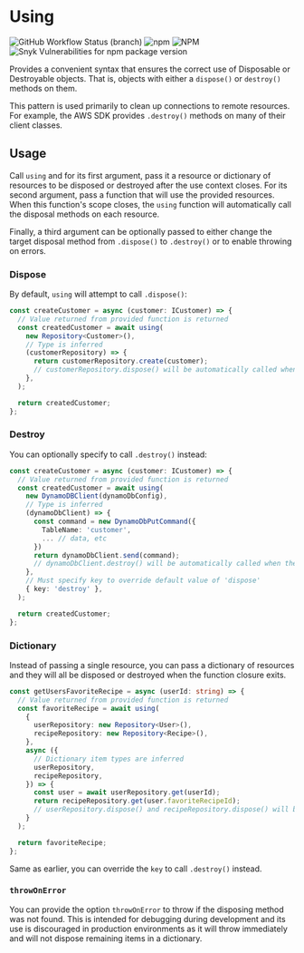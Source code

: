 # Using

![GitHub Workflow Status (branch)](https://img.shields.io/github/workflow/status/keawade/using/npm-publish/master)
![npm](https://img.shields.io/npm/v/@keawade/using)
![NPM](https://img.shields.io/npm/l/@keawade/using)
![Snyk Vulnerabilities for npm package version](https://img.shields.io/snyk/vulnerabilities/npm/@keawade/using)

Provides a convenient syntax that ensures the correct use of Disposable or
Destroyable objects. That is, objects with either a `dispose()` or `destroy()`
methods on them.

This pattern is used primarily to clean up connections to remote resources. For
example, the AWS SDK provides `.destroy()` methods on many of their client
classes.

## Usage

Call `using` and for its first argument, pass it a resource or dictionary of
resources to be disposed or destroyed after the use context closes. For its
second argument, pass a function that will use the provided resources. When this
function's scope closes, the `using` function will automatically call the
disposal methods on each resource.

Finally, a third argument can be optionally passed to either change the target
disposal method from `.dispose()` to `.destroy()` or to enable throwing on
errors.

### Dispose

By default, `using` will attempt to call `.dispose()`:

```typescript
const createCustomer = async (customer: ICustomer) => {
  // Value returned from provided function is returned 
  const createdCustomer = await using(
    new Repository<Customer>(),
    // Type is inferred
    (customerRepository) => {
      return customerRepository.create(customer);
      // customerRepository.dispose() will be automatically called when the scope closes
    },
  );

  return createdCustomer;
};
```

### Destroy

You can optionally specify to call `.destroy()` instead:

```typescript
const createCustomer = async (customer: ICustomer) => {
  // Value returned from provided function is returned 
  const createdCustomer = await using(
    new DynamoDBClient(dynamoDbConfig),
    // Type is inferred
    (dynamoDbClient) => {
      const command = new DynamoDbPutCommand({
        TableName: 'customer',
        ... // data, etc
      })
      return dynamoDbClient.send(command);
      // dynamoDbClient.destroy() will be automatically called when the scope closes
    },
    // Must specify key to override default value of 'dispose'
    { key: 'destroy' },
  );

  return createdCustomer;
};
```

### Dictionary

Instead of passing a single resource, you can pass a dictionary of resources and
they will all be disposed or destroyed when the function closure exits.

```typescript
const getUsersFavoriteRecipe = async (userId: string) => {
  // Value returned from provided function is returned
  const favoriteRecipe = await using(
    {
      userRepository: new Repository<User>(),
      recipeRepository: new Repository<Recipe>(),
    },
    async ({
      // Dictionary item types are inferred
      userRepository,
      recipeRepository,
    }) => {
      const user = await userRepository.get(userId);
      return recipeRepository.get(user.favoriteRecipeId);
      // userRepository.dispose() and recipeRepository.dispose() will be automatically called when the scope closes
    }
  );

  return favoriteRecipe;
};
```

Same as earlier, you can override the `key` to call `.destroy()`
instead.

### `throwOnError`

You can provide the option `throwOnError` to throw if the disposing method was
not found. This is intended for debugging during development and its use is
discouraged in production environments as it will throw immediately and will not
dispose remaining items in a dictionary.
